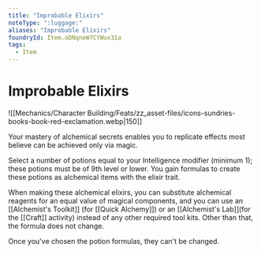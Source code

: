 ```yaml
---
title: "Improbable Elixirs"
noteType: ":luggage:"
aliases: "Improbable Elixirs"
foundryId: Item.oDNqneW7CYWux31a
tags:
  - Item
---
```


# Improbable Elixirs
![[Mechanics/Character Building/Feats/zz_asset-files/icons-sundries-books-book-red-exclamation.webp|150]]

Your mastery of alchemical secrets enables you to replicate effects most believe can be achieved only via magic.

Select a number of potions equal to your Intelligence modifier (minimum 1); these potions must be of 9th level or lower. You gain formulas to create these potions as alchemical items with the elixir trait.

When making these alchemical elixirs, you can substitute alchemical reagents for an equal value of magical components, and you can use an [[Alchemist's Toolkit]] (for [[Quick Alchemy]]) or an [[Alchemist's Lab]](for the [[Craft]] activity) instead of any other required tool kits. Other than that, the formula does not change.

Once you've chosen the potion formulas, they can't be changed.
